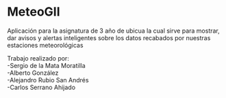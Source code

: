 # MeteoGII
Aplicación para la asignatura de 3 año de ubicua la cual sirve para mostrar, dar avisos y alertas inteligentes sobre los datos recabados por nuestras estaciones meteorológicas 

Trabajo realizado por: <br />
  -Sergio de la Mata Moratilla <br />
  -Alberto González <br />
  -Alejandro Rubio San Andrés <br />
  -Carlos Serrano Ahijado <br />
